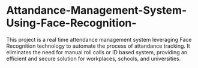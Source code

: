# Attandance-Management-System-Using-Face-Recognition-
This project is a real time attendance management system leveraging Face Recognition technology to automate the process of attandance tracking. It eliminates the need for manual roll calls or ID based system, providing an efficient and secure solution for workplaces, schools, and universities.
